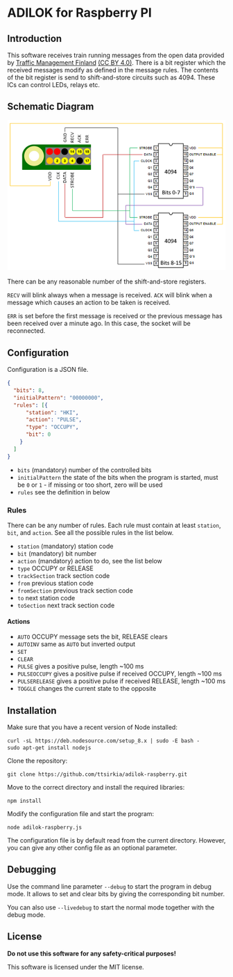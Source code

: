 # ADILOK for Raspberry PI

## Introduction

This software receives train running messages from the open data provided
by [Traffic Management Finland](https://rata.digitraffic.fi)
[(CC BY 4.0)](http://creativecommons.org/licenses/by/4.0/). There is a bit
register which the received messages modify as defined in the message
rules. The contents of the bit register is send to shift-and-store circuits
such as 4094. These ICs can control LEDs, relays etc.

## Schematic Diagram

![schema](schema.png)

There can be any reasonable number of the shift-and-store registers.

`RECV` will blink always when a message is received. `ACK` will blink when
a message which causes an action to be taken is received.

`ERR` is set before the first message is received or the previous message
has been received over a minute ago. In this case, the socket will be
reconnected.

## Configuration

Configuration is a JSON file.

```json
{
  "bits": 8,
  "initialPattern": "00000000",
  "rules": [{
      "station": "HKI",
      "action": "PULSE",
      "type": "OCCUPY",
      "bit": 0
    }
  ]
}
```

* `bits` (mandatory) number of the controlled bits
* `initialPattern` the state of the bits when the program is started, must be `0` or `1` - if missing or too short, zero will be used
* `rules` see the definition in below


### Rules

There can be any number of rules. Each rule must contain at least `station`,
`bit`, and `action`. See all the possible rules in the list below.

* `station` (mandatory) station code
* `bit` (mandatory) bit number
* `action` (mandatory) action to do, see the list below
* `type` OCCUPY or RELEASE
* `trackSection` track section code
* `from` previous station code
* `fromSection` previous track section code
* `to` next station code
* `toSection` next track section code


#### Actions
* `AUTO` OCCUPY message sets the bit, RELEASE clears
* `AUTOINV` same as `AUTO` but inverted output
* `SET`
* `CLEAR`
* `PULSE` gives a positive pulse, length ~100 ms
* `PULSEOCCUPY` gives a positive pulse if received OCCUPY, length ~100 ms
* `PULSERELEASE` gives a positive pulse if received RELEASE, length ~100 ms
* `TOGGLE` changes the current state to the opposite

## Installation

Make sure that you have a recent version of Node installed:

```
curl -sL https://deb.nodesource.com/setup_8.x | sudo -E bash -
sudo apt-get install nodejs
```

Clone the repository:

```
git clone https://github.com/ttsirkia/adilok-raspberry.git
```

Move to the correct directory and install the required libraries:

```
npm install
```

Modify the configuration file and start the program:

```
node adilok-raspberry.js
```

The configuration file is by default read from the current directory. However, you can give any other config file as an optional parameter.

## Debugging

Use the command line parameter `--debug` to start the program in debug mode.
It allows to set and clear bits by giving the corresponding bit number.

You can also use `--livedebug` to start the normal mode together with the
debug mode.

## License

**Do not use this software for any safety-critical purposes!**

This software is licensed under the MIT license.
